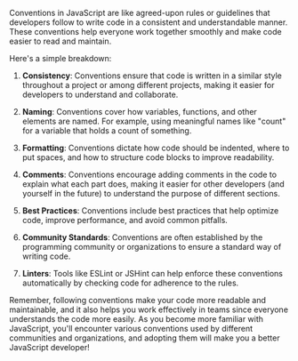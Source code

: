 Conventions in JavaScript are like agreed-upon rules or guidelines that developers follow to write code in a consistent and understandable manner. These conventions help everyone work together smoothly and make code easier to read and maintain.

Here's a simple breakdown:

1. **Consistency**: Conventions ensure that code is written in a similar style throughout a project or among different projects, making it easier for developers to understand and collaborate.

2. **Naming**: Conventions cover how variables, functions, and other elements are named. For example, using meaningful names like "count" for a variable that holds a count of something.

3. **Formatting**: Conventions dictate how code should be indented, where to put spaces, and how to structure code blocks to improve readability.

4. **Comments**: Conventions encourage adding comments in the code to explain what each part does, making it easier for other developers (and yourself in the future) to understand the purpose of different sections.

5. **Best Practices**: Conventions include best practices that help optimize code, improve performance, and avoid common pitfalls.

6. **Community Standards**: Conventions are often established by the programming community or organizations to ensure a standard way of writing code.

7. **Linters**: Tools like ESLint or JSHint can help enforce these conventions automatically by checking code for adherence to the rules.

Remember, following conventions make your code more readable and maintainable, and it also helps you work effectively in teams since everyone understands the code more easily. As you become more familiar with JavaScript, you'll encounter various conventions used by different communities and organizations, and adopting them will make you a better JavaScript developer!